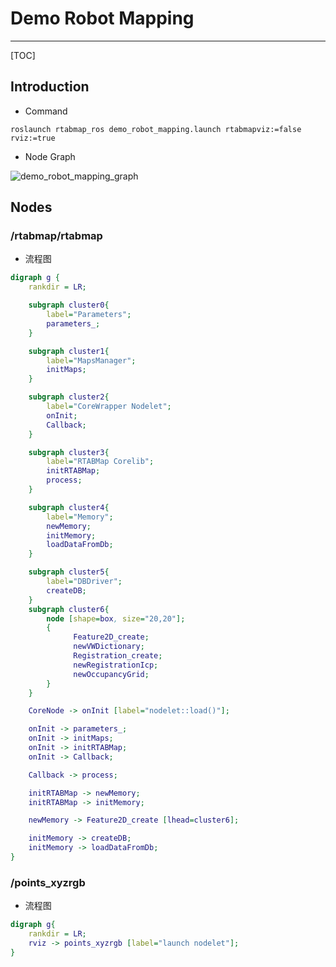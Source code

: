 # Demo Robot Mapping

-----

[TOC]

## Introduction

* Command

```
roslaunch rtabmap_ros demo_robot_mapping.launch rtabmapviz:=false rviz:=true
```

* Node Graph

![demo_robot_mapping_graph](./images/rtabmap_demo_robot_mapping_graph.png)

## Nodes

### /rtabmap/rtabmap

* 流程图

```dot
digraph g {
    rankdir = LR;

    subgraph cluster0{
        label="Parameters";
        parameters_;
    }

    subgraph cluster1{
        label="MapsManager";
        initMaps;
    }

    subgraph cluster2{
        label="CoreWrapper Nodelet";
        onInit;
        Callback;
    }

    subgraph cluster3{
        label="RTABMap Corelib";
        initRTABMap;
        process;
    }

    subgraph cluster4{
        label="Memory";
        newMemory;
        initMemory;
        loadDataFromDb;
    }

    subgraph cluster5{
        label="DBDriver";
        createDB;
    }
    subgraph cluster6{
        node [shape=box, size="20,20"];
        {
              Feature2D_create;
              newVWDictionary;
              Registration_create;
              newRegistrationIcp;
              newOccupancyGrid;
        }
    }

    CoreNode -> onInit [label="nodelet::load()"];

    onInit -> parameters_;
    onInit -> initMaps;
    onInit -> initRTABMap;
    onInit -> Callback;

    Callback -> process;

    initRTABMap -> newMemory;
    initRTABMap -> initMemory;

    newMemory -> Feature2D_create [lhead=cluster6];

    initMemory -> createDB;
    initMemory -> loadDataFromDb;
}
```

### /points_xyzrgb
* 流程图
```dot
digraph g{
    rankdir = LR;
    rviz -> points_xyzrgb [label="launch nodelet"];
}
```
